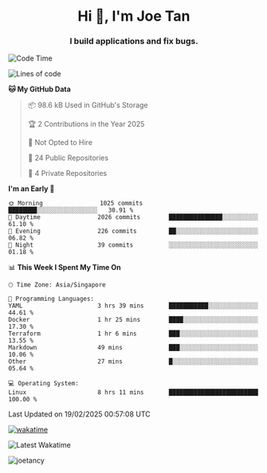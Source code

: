 <h1 align="center">Hi 👋, I'm Joe Tan</h1>
<h3 align="center">I build applications and fix bugs.</h3>

<!--START_SECTION:waka-->
![Code Time](http://img.shields.io/badge/Code%20Time-1%2C490%20hrs%207%20mins-blue)

![Lines of code](https://img.shields.io/badge/From%20Hello%20World%20I%27ve%20Written-46.5%20million%20lines%20of%20code-blue)

**🐱 My GitHub Data** 

> 📦 98.6 kB Used in GitHub's Storage 
 > 
> 🏆 2 Contributions in the Year 2025
 > 
> 🚫 Not Opted to Hire
 > 
> 📜 24 Public Repositories 
 > 
> 🔑 4 Private Repositories 
 > 
**I'm an Early 🐤** 

```text
🌞 Morning                1025 commits        ████████░░░░░░░░░░░░░░░░░   30.91 % 
🌆 Daytime                2026 commits        ███████████████░░░░░░░░░░   61.10 % 
🌃 Evening                226 commits         ██░░░░░░░░░░░░░░░░░░░░░░░   06.82 % 
🌙 Night                  39 commits          ░░░░░░░░░░░░░░░░░░░░░░░░░   01.18 % 
```


📊 **This Week I Spent My Time On** 

```text
🕑︎ Time Zone: Asia/Singapore

💬 Programming Languages: 
YAML                     3 hrs 39 mins       ███████████░░░░░░░░░░░░░░   44.61 % 
Docker                   1 hr 25 mins        ████░░░░░░░░░░░░░░░░░░░░░   17.30 % 
Terraform                1 hr 6 mins         ███░░░░░░░░░░░░░░░░░░░░░░   13.55 % 
Markdown                 49 mins             ███░░░░░░░░░░░░░░░░░░░░░░   10.06 % 
Other                    27 mins             █░░░░░░░░░░░░░░░░░░░░░░░░   05.64 % 

💻 Operating System: 
Linux                    8 hrs 11 mins       █████████████████████████   100.00 % 
```


 Last Updated on 19/02/2025 00:57:08 UTC
<!--END_SECTION:waka-->
[![wakatime](https://wakatime.com/badge/user/e0e3a0f0-6d69-4241-946d-0baaf7b91278.svg)](https://wakatime.com/@e0e3a0f0-6d69-4241-946d-0baaf7b91278)

![Latest Wakatime](https://github.com/joetancy/joetancy/workflows/Latest%20Wakatime/badge.svg)

<p align="left"> <img src="https://komarev.com/ghpvc/?username=joetancy" alt="joetancy" /> </p>

